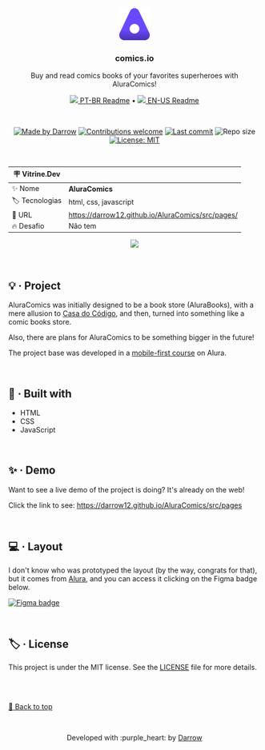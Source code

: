 <div align="center" id="top">
  <!-- Logo & Basic info project -->
  <a href="https://darrow12.github.io/AluraComics/src/pages">
    <img src="https://github.com/darrow12/AluraComics/blob/main/public/images/logo.svg" alt="AluraComics Logo" height="64"/>
  </a>
  
  <h3>comics.io</h3>
  <p>Buy and read comics books of your favorites superheroes with AluraComics!</p>

  <!-- Readme languages -->
  <p>
    <a href="README-pt.md"><img src="https://github.com/darrow12/Pop_OS-posInstall/blob/main/.github/br.png" height="12"> PT-BR Readme</a> 
    • 
    <a href="README.md"><img src="https://github.com/darrow12/Pop_OS-posInstall/blob/main/.github/us.png" height="12"> EN-US Readme</a>
  </p>
  
  <br>
  
  <!-- Badges-->
  [![Made by Darrow](https://img.shields.io/badge/Made%20by-Darrow-6949FF?logo=github&labelColor=1C1F2A)](https://github.com/darrow12)
  [![Contributions welcome](https://img.shields.io/badge/Contributions-welcome-6949FF?labelColor=1C1F2A)](https://github.com/darrow12/AluraComics/pulls)
  [![Last commit](https://img.shields.io/github/last-commit/darrow12/AluraComics?color=6949FF&labelColor=1C1F2A&label=Last%20commit)](https://github.com/darrow12/AluraComics/commits/main)
  ![Repo size](https://img.shields.io/github/repo-size/darrow12/AluraComics?color=6949FF&labelColor=1C1F2A&label=Repo%20size)
  [![License: MIT](https://img.shields.io/github/license/darrow12/AluraComics?color=6949FF&labelColor=1C1F2A&label=License)](https://github.com/darrow12/AluraComics/blob/main/LICENSE)

<br>

| :placard: Vitrine.Dev |     |
| -------------  | --- |
| :sparkles: Nome        | **AluraComics**
| :label: Tecnologias | html, css, javascript
| :rocket: URL         | https://darrow12.github.io/AluraComics/src/pages/
| :fire: Desafio     | Não tem

<!-- Inserir imagem com a #vitrinedev ao final do link -->
![](https://user-images.githubusercontent.com/47289706/188709474-182615dc-2d36-4355-ac0a-b78cc1d16350.png#vitrinedev)
</div>

<br>

## :bulb: · Project

AluraComics was initially designed to be a book store (AluraBooks), with a mere allusion to [Casa do Código](https://www.casadocodigo.com.br/), and then, turned into something like a comic books store.

Also, there are plans for AluraComics to be something bigger in the future!

The project base was developed in a [mobile-first course](https://www.alura.com.br/curso-online-html-css-responsividade-mobile-first) on Alura.

<br>

## :rocket: · Built with
- HTML
- CSS
- JavaScript

<br>

## :sparkles: · Demo

Want to see a live demo of the project is doing? It's already on the web!

Click the link to see: https://darrow12.github.io/AluraComics/src/pages

<br>

## :computer: · Layout

I don't know who was prototyped the layout (by the way, congrats for that), but it comes from [Alura](https://www.alura.com.br), and you can access it clicking on the Figma badge below.

[![Figma badge](https://img.shields.io/badge/figma%20-%236E40C9.svg?color=000000&style=for-the-badge&logo=figma&logoColor=dark-orange)](https://www.figma.com/file/sSMbIqKaGBd66Y8roxTk2p/AluraBooks?node-id=37%3A94)

<br>

## :label: · License

This project is under the MIT license. See the [LICENSE](https://github.com/darrow12/AluraComics/blob/main/LICENSE) file for more details.

<br>
<br>

<a href='#top'>:arrow_up_small: Back to top</a>

<br>

<p align="center">Developed with :purple_heart: by <a href="https://github.com/darrow12">Darrow</a></p>
